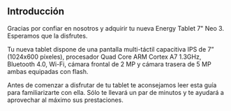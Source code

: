 ## Introducción

Gracias por confiar en nosotros y adquirir tu nueva Energy Tablet 7" Neo 3. Esperamos que la disfrutes.

Tu nueva tablet dispone de una pantalla multi-táctil capacitiva IPS de 7” (1024x600 píxeles), procesador Quad Core ARM Cortex A7 1.3GHz, Bluetooth 4.0, Wi-Fi, cámara frontal de 2 MP y cámara trasera de 5 MP ambas equipadas con flash. 

Antes de comenzar a disfrutar de tu tablet te aconsejamos leer esta guía para familiarizarte con ella. Sólo te llevará un par de minutos y te ayudará a aprovechar al máximo sus prestaciones.
